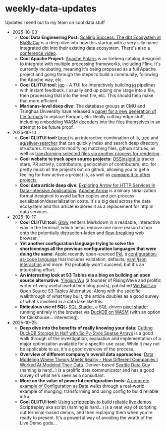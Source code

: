 # weekly-data-updates
Updates I send out to my team on cool data stuff

* 2025-10-03
  * **Cool Data Engineering Post:** [Scaling Success: The dbt Ecosystem at BlaBlaCar](https://medium.com/blablacar/scaling-success-the-dbt-ecosystem-at-blablacar-c214c4b8f0cb) is a deep dive into how this startup with a very silly name integrated dbt into their existing data ecosystem.  There's also a [conference video](https://www.youtube.com/watch?v=HQa6DuoqSv8). 
  * **Cool Apache Project:** [Apache Polaris](https://polaris.apache.org/) is an Iceberg catalog designed to integrate with multiple processing frameworks, including Flink.  It's currently incubating, meaning it's being proposed as a full Apache project and going through the steps to build a community, following the Apache way, etc. 
  * **Cool CLI/TUI tool:** [jqp](https://github.com/noahgorstein/jqp) - A TUI for interactively building [jq](https://jqlang.org/) pipelines with instant feedback.  I usually end up piping one stage into a file, then processing that into the next file, etc.  This should help make that more efficient.
  * **Marianas-level deep dive:** The database groups at CMU and Tsinghua University have released a [paper for a new generation of file formats](https://db.cs.cmu.edu/papers/2025/zeng-sigmod2025.pdf) to replace Parquet, etc.  Really cutting-edge stuff, including embedding [WASM decoders](https://medium.com/wasm-radar/i-beg-you-please-stop-thinking-webassembly-is-only-for-the-web-a24f502cde78) into the files themselves in an attempt to be future proof.
* 2025-10-10
  * **Cool CLI/TUI tool:** [broot](https://dystroy.org/broot/) is an interactive combination of ls, [tree](https://www.geeksforgeeks.org/linux-unix/tree-command-unixlinux/) and [ag/silver-searcher](https://github.com/ggreer/the_silver_searcher) that can quickly index and search deep directory structures.  It supports modifying matching files, github statues, as well as [transforming selected files via another process for rendering](https://dystroy.org/broot/conf_file/#transformers).
  * **Cool website to track open source projects:** [OSSInsight.io](https://ossinsight.io/) tracks stars, PR activity, contributors, geolocation of contributers, etc. for pretty much all the projects out on github, allowing you to get a feeling for how active a project is, as well as [compare it to other projects](https://ossinsight.io/analyze/duckdb/duckdb?vs=airbytehq%2Fairbyte#overview).
  * **Cool data article deep dive:** [Exploring Arrow for HTTP Services in Data-Intensive Applications](https://guillesd.github.io/intro/2025/07/27/arrow-data-transfer.html).  [Apache Arrow](https://arrow.apache.org/) is a binary serialization format designed to avoid buffer copies and per-process serialization/deserialization costs.  It's a big deal across the data ecosystem and this article explores it as a replacement for http in data services.
* 2025-10-17
  * **Cool CLI/TUI tool:** [Glow](https://github.com/charmbracelet/glow) renders Markdown in a readable, interactive way in the terminal, which helps remove one more reason to hop onto the potentially distraction-laden and [flow-breaking](https://www.meaningfulhq.com/flow.html) web browser. 
  * **Yet another configuration language trying to solve the shortcomings all the previous configuration languages that were doing the same**: Apple recently open-sourced [Pkl](https://pkl-lang.org/main/current/introduction/use-cases.html), a [configuration-as-code language](https://medium.com/@s.k.thakur.contact/pkl-configuration-as-code-by-apple-343ca3f89c9a) that includes validation, defaults, [yaml/json interaction](https://blog.simprasuite.com/pkl-from-apple-899310b43a96) and more.  Pkl probably won't succeed, but it's an interesting effort.
  * **An interesting look at S3 Tables via a blog on building an open source alternative**: [Yingjun Wu](https://medium.com/@yingjunwu) (a founder of RisingWave and prolific writer of very useful useful tech blog posts), published [We Built an Open Source S3 Tables Alternative](https://medium.com/@yingjunwu/we-built-an-open-source-s3-tables-alternative-2b3c95ef4b3a).  Along with the specific walkthrough of what they built, the article doubles as a good survey of what's involved in a data lake like this.
  * **Ridiculous use of SQL:** [SQL Shader](https://dmkskd.github.io/sql-shader/), a SQL-driven [pixel shader](https://www.mayerowitz.io/blog/a-journey-into-shaders) running entirely in the browser via [DuckDB on WASM](https://duckdb.org/docs/stable/clients/wasm/overview) (with an option for Clickhouse... interesting).
* 2025-10-25
  * **Deep dive into the benefits of really knowing your data:** [Cutting DuckDB Storage In Half with SciPy-Style Sparse Arrays](https://blog.sturdystatistics.com/posts/sparse_duckdb/) is a good walk through of the investigation, evaluation and implementation of a major optimization available for a specific use case.  While it may not be applicable to us, it's a good overview of the process.
  * **Overview of different company's overall data approaches:** [Data Modeling Where Theory Meets Reality - How Different Companies I Worked At Modeled Their Data](https://www.youtube.com/watch?v=rqLbn1PQPKA).  Denver-based [Seattle Data Guy](https://www.theseattledataguy.com/) (naming is hard...) is a prolific data communicator and has a good survey of what he's seen as a consultant.
  * **More on the value of powerful configuration tools:** [A concrete example of Configuration as Data](https://medium.com/@bgrant0607/a-concrete-example-of-configuration-as-data-575115e2ba46) walks through a real-world example of munging, transforming and using config to build reliable infra.
  * **Cool CLI/TUI tool:** [Using scriptreplay to build reliable live demos](https://www.geeksforgeeks.org/linux-unix/scriptreplay-command-in-linux-with-examples/).  Scriptreplay aka script (naming is hard...) is a neat way of scripting out terminal-based demos, and then replaying them when you're ready to present.  It's a powerful way of avoiding the wrath of the Live Demo gods...
